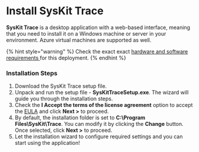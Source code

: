 # Install SysKit Trace

**SysKit Trace** is a desktop application with a web-based interface, meaning that you need to install it on a Windows machine or server in your environment. Azure virtual machines are supported as well.

{% hint style="warning" %}
Check the exact exact [hardware and software requirements ](../requirements.md)for this deployment.
{% endhint %}

### Installation Steps

1. Download the SysKit Trace setup file.
2. Unpack and run the setup file - **SysKitTraceSetup.exe**. The wizard will guide you through the installation steps.
3. Check the **I Accept the terms of the license agreement** option to accept the [EULA](https://www.syskit.com/eula/) and click **Next &gt;** to proceed.
4. By default, the installation folder is set to **C:\Program Files\SysKit\Trace**. You can modify it by clicking the **Change** button. Once selected, click **Next &gt;** to proceed. 
5. Let the installation wizard to configure required settings and you can start using the application!



